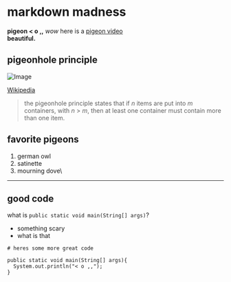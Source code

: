 # markdown madness
**pigeon < o ,,**
*wow* here is a [pigeon video](https://www.youtube.com/watch?v=u8QaavobKa0)\
**beautiful.**

## pigeonhole principle
![Image](https://pic3.zhimg.com/80/v2-4a347bb2d055e991f105ccf49cf1c79a_1440w.jpg)

[Wikipedia](https://en.wikipedia.org/wiki/Pigeonhole_principle)
> the pigeonhole principle states that if *n* items are put into *m* containers, with *n* > *m*, then at least one container must contain more than one item.

## favorite pigeons
1. german owl
2. satinette
3. mourning dove\
---
## good code
what is `public static void main(String[] args)`?
* something scary
* what is that

```
# heres some more great code

public static void main(String[] args){
  System.out.println("< o ,,");
}
```
